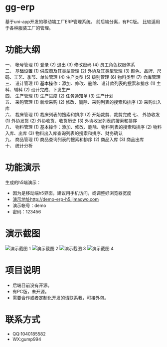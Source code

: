 # gg-erp
基于uni-app开发的移动端工厂ERP管理系统。
前后端分离，有PC版。
比较适用于各种服装工厂的管理。

# 功能大纲
一、 帐号管理
(1) 登录
(2) 退出
(3) 修改密码
(4) 员工角色权限体系  
二、 基础设置
(1) 供应商及其类型管理
(2) 外协及其类型管理
(3) 颜色、品牌、尺码、工艺、季节、单位管理
(4) 生产类型
(5) 级别管理
(6) 物料类型
(7) 仓库管理  
三、 设计管理
(1) 基本操作：添加、修改、删除、设计款列表的搜索和排序
(1) 主料、辅料
(2) 设计完成、下发生产  
四、 生产管理
(1) 生产进度
(2) 任务通知单
(3) 生产计划  
五、 采购管理
(1) 新增采购
(2) 修改、删除、采购列表的搜索和排序
(3) 采购出入库  
六、 裁床管理
(1) 裁床列表的搜索和排序
(2) 开始裁剪、裁剪完成
七、 外协收发
(1) 外协发货
(2) 外协收货、收货历史
(3) 外协收发列表的搜索和排序  
八、 物料管理
(1) 基本操作：添加、修改、删除、物料列表的搜索和排序
(2) 物料入库、出库
(3) 物料出入库查询列表的搜索和排序、财务确认  
九、 商品管理
(1) 商品查询列表的搜索和排序
(2) 商品入库
(3) 商品出库  
十、 统计分析

# 功能演示
生成的h5端演示：
- 因为是移动端h5界面，建议用手机访问，或调整好浏览器宽度
- [演示地址](http://demo-erp-h5.jimaowo.com)http://demo-erp-h5.jimaowo.com
- 演示帐号：demo
- 密码：123456

# 演示截图
![演示截图 1](https://imgscdn.yuanjisong.com/Reg5/20201013/158858_5f854a70bf3b2_thumb.png)
![演示截图 2](https://imgscdn.yuanjisong.com/Reg5/20201013/158858_5f854a7713f19_thumb.png)
![演示截图 3](https://imgscdn.yuanjisong.com/Reg5/20201013/158858_5f854a7aa7117_thumb.png)
![演示截图 4](https://imgscdn.yuanjisong.com/Reg5/20201013/158858_5f854a7dbf107_thumb.png)

# 项目说明
- 后端目前没有开源。
- 有PC版，未开源。
- 需要合作或者定制化开发的请联系我，可接外包。

# 联系方式
- QQ:1040185582
- WX:gump994
